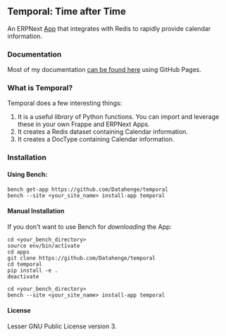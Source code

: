 ## Temporal: Time after Time

An ERPNext [App](https://frappeframework.com/docs/user/en/basics/apps) that integrates with Redis to rapidly provide calendar information.

### Documentation
Most of my documentation [can be found here](https://datahenge.github.io/temporal/) using GitHub Pages.

### What is Temporal?
Temporal does a few interesting things:
1. It is a useful *library* of Python functions.  You can import and leverage these in your own Frappe and ERPNext Apps.
2. It creates a Redis dataset containing Calendar information.
3. It creates a DocType containing Calendar information.

### Installation

#### Using Bench:
```
bench get-app https://github.com/Datahenge/temporal
bench --site <your_site_name> install-app temporal
```

#### Manual Installation
If you don't want to use Bench for *downloading* the App:
```
cd <your_bench_directory>
source env/bin/activate
cd apps
git clone https://github.com/Datahenge/temporal
cd temporal
pip install -e .
deactivate

cd <your_bench_directory>
bench --site <your_site_name> install-app temporal
```

#### License
Lesser GNU Public License version 3.
